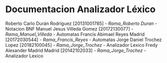 Documentacion Analizador Léxico
========
Roberto Carlo Durán Rodríguez [20131001785]  -  *Rama_Roberto Duran*  - Notacion BNF 
Manuel Jesus Villeda Gomez [20172130077] - *Rama_Manuel_Villeda* -   Automatas
Francis Abimael Reyes Madrid [20172030544] - *Rama_Francis_Reyes* - Automatas
Jorge Daniel Trochez Lopez [20182100045] - *Rama_Jorge_Trochez* - Analizador Lexico
Fredy Alexander Madrid Madrid [20142102033] - *Rama_Jorge_Trochez* - Analizador Lexico
